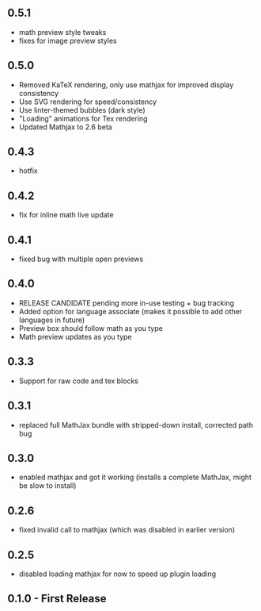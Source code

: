 ## 0.5.1
- math preview style tweaks
- fixes for image preview styles

## 0.5.0
- Removed KaTeX rendering, only use mathjax for improved display consistency
- Use SVG rendering for speed/consistency
- Use linter-themed bubbles (dark style)
- "Loading" animations for Tex rendering
- Updated Mathjax to 2.6 beta

## 0.4.3
- hotfix

## 0.4.2
- fix for inline math live update

## 0.4.1
- fixed bug with multiple open previews

## 0.4.0
- RELEASE CANDIDATE pending more in-use testing + bug tracking
- Added option for language associate (makes it possible to add other languages in future)
- Preview box should follow math as you type
- Math preview updates as you type

## 0.3.3
- Support for raw code and tex blocks

## 0.3.1
- replaced full MathJax bundle with stripped-down install, corrected path bug

## 0.3.0
- enabled mathjax and got it working (installs a complete MathJax, might be slow to install)


## 0.2.6
- fixed invalid call to mathjax (which was disabled in earlier version)

## 0.2.5
- disabled loading mathjax for now to speed up plugin loading

## 0.1.0 - First Release
